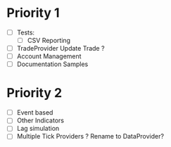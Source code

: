 # Priority 1

- [ ] Tests:
    - [ ] CSV Reporting
- [ ] TradeProvider Update Trade ?
- [ ] Account Management
- [ ] Documentation Samples

# Priority 2

- [ ] Event based
- [ ] Other Indicators
- [ ] Lag simulation
- [ ] Multiple Tick Providers ? Rename to DataProvider?
